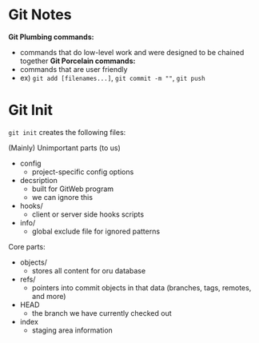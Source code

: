 # Git Notes

**Git Plumbing commands:**
  * commands that do low-level work and were designed to be chained together
**Git Porcelain commands:**
  * commands that are user friendly
  * ex) `git add [filenames...]`, `git commit -m ""`, `git push`

# Git Init

`git init` creates the following files:

(Mainly) Unimportant parts (to us)
  * config
    * project-specific config options 
  * decsription
    * built for GitWeb program
    * we can ignore this
  * hooks/
    * client or server side hooks scripts
  * info/
    * global exclude file for ignored patterns

Core parts:
  * objects/
    * stores all content for oru database
  * refs/
    * pointers into commit objects in that data (branches, tags, remotes, and more)
  * HEAD
    * the branch we have currently checked out
  * index
    * staging area information
